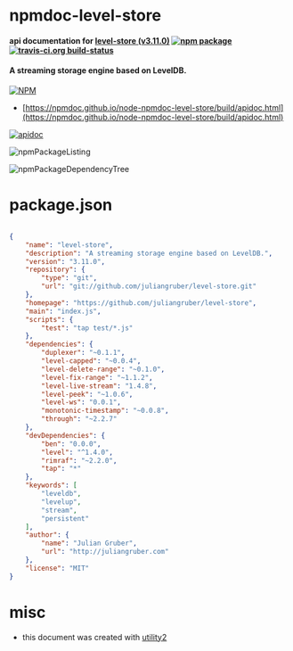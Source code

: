 # npmdoc-level-store

#### api documentation for  [level-store (v3.11.0)](https://github.com/juliangruber/level-store)  [![npm package](https://img.shields.io/npm/v/npmdoc-level-store.svg?style=flat-square)](https://www.npmjs.org/package/npmdoc-level-store) [![travis-ci.org build-status](https://api.travis-ci.org/npmdoc/node-npmdoc-level-store.svg)](https://travis-ci.org/npmdoc/node-npmdoc-level-store)

#### A streaming storage engine based on LevelDB.

[![NPM](https://nodei.co/npm/level-store.png?downloads=true&downloadRank=true&stars=true)](https://www.npmjs.com/package/level-store)

- [https://npmdoc.github.io/node-npmdoc-level-store/build/apidoc.html](https://npmdoc.github.io/node-npmdoc-level-store/build/apidoc.html)

[![apidoc](https://npmdoc.github.io/node-npmdoc-level-store/build/screenCapture.buildCi.browser.%252Ftmp%252Fbuild%252Fapidoc.html.png)](https://npmdoc.github.io/node-npmdoc-level-store/build/apidoc.html)

![npmPackageListing](https://npmdoc.github.io/node-npmdoc-level-store/build/screenCapture.npmPackageListing.svg)

![npmPackageDependencyTree](https://npmdoc.github.io/node-npmdoc-level-store/build/screenCapture.npmPackageDependencyTree.svg)



# package.json

```json

{
    "name": "level-store",
    "description": "A streaming storage engine based on LevelDB.",
    "version": "3.11.0",
    "repository": {
        "type": "git",
        "url": "git://github.com/juliangruber/level-store.git"
    },
    "homepage": "https://github.com/juliangruber/level-store",
    "main": "index.js",
    "scripts": {
        "test": "tap test/*.js"
    },
    "dependencies": {
        "duplexer": "~0.1.1",
        "level-capped": "~0.0.4",
        "level-delete-range": "~0.1.0",
        "level-fix-range": "~1.1.2",
        "level-live-stream": "1.4.8",
        "level-peek": "~1.0.6",
        "level-ws": "0.0.1",
        "monotonic-timestamp": "~0.0.8",
        "through": "~2.2.7"
    },
    "devDependencies": {
        "ben": "0.0.0",
        "level": "^1.4.0",
        "rimraf": "~2.2.0",
        "tap": "*"
    },
    "keywords": [
        "leveldb",
        "levelup",
        "stream",
        "persistent"
    ],
    "author": {
        "name": "Julian Gruber",
        "url": "http://juliangruber.com"
    },
    "license": "MIT"
}
```



# misc
- this document was created with [utility2](https://github.com/kaizhu256/node-utility2)

